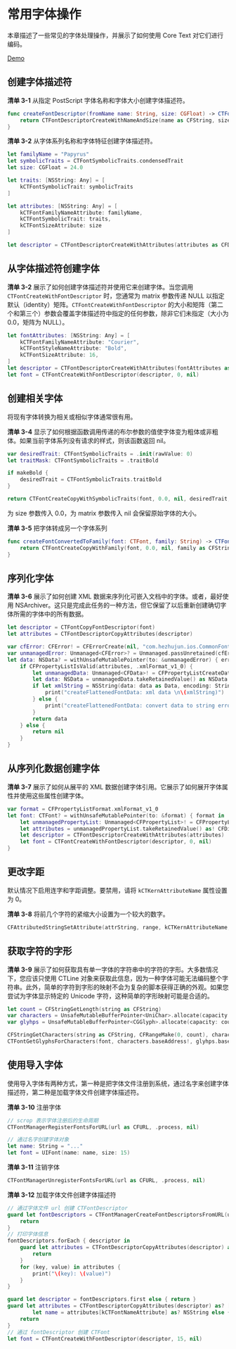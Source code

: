# 常用字体操作

本章描述了一些常见的字体处理操作，并展示了如何使用 Core Text 对它们进行编码。

[Demo](https://github.com/hezhujun/CommonFontOperations)

## 创建字体描述符

**清单 3-1** 从指定 PostScript 字体名称和字体大小创建字体描述符。
```swift
func createFontDescriptor(fromName name: String, size: CGFloat) -> CTFontDescriptor {
    return CTFontDescriptorCreateWithNameAndSize(name as CFString, size)
}
```

**清单 3-2** 从字体系列名称和字体特征创建字体描述符。
```swift
let familyName = "Papyrus"
let symbolicTraits = CTFontSymbolicTraits.condensedTrait
let size: CGFloat = 24.0

let traits: [NSString: Any] = [
    kCTFontSymbolicTrait: symbolicTraits
]

let attributes: [NSString: Any] = [
    kCTFontFamilyNameAttribute: familyName,
    kCTFontSymbolicTrait: traits,
    kCTFontSizeAttribute: size
]

let descriptor = CTFontDescriptorCreateWithAttributes(attributes as CFDictionary)
```

## 从字体描述符创建字体

**清单 3-2** 展示了如何创建字体描述符并使用它来创建字体。当您调用 `CTFontCreateWithFontDescriptor` 时，您通常为 matrix 参数传递 NULL 以指定默认（identity）矩阵。`CTFontCreateWithFontDescriptor` 的大小和矩阵（第二个和第三个）参数会覆盖字体描述符中指定的任何参数，除非它们未指定（大小为 0.0，矩阵为 NULL）。

```swift
let fontAttributes: [NSString: Any] = [
    kCTFontFamilyNameAttribute: "Courier",
    kCTFontStyleNameAttribute: "Bold",
    kCTFontSizeAttribute: 16,
]
let descriptor = CTFontDescriptorCreateWithAttributes(fontAttributes as CFDictionary)
let font = CTFontCreateWithFontDescriptor(descriptor, 0, nil)
```

## 创建相关字体

将现有字体转换为相关或相似字体通常很有用。

**清单 3-4** 显示了如何根据函数调用传递的布尔参数的值使字体变为粗体或非粗体。如果当前字体系列没有请求的样式，则该函数返回 nil。

```swift
var desiredTrait: CTFontSymbolicTraits = .init(rawValue: 0)
let traitMask: CTFontSymbolicTraits = .traitBold

if makeBold {
    desiredTrait = CTFontSymbolicTraits.traitBold
}

return CTFontCreateCopyWithSymbolicTraits(font, 0.0, nil, desiredTrait, traitMask)
```

为 size 参数传入 0.0，为 matrix 参数传入 nil 会保留原始字体的大小。

**清单 3-5** 把字体转成另一个字体系列

```swift
func createFontConvertedToFamily(font: CTFont, family: String) -> CTFont? {
    return CTFontCreateCopyWithFamily(font, 0.0, nil, family as CFString)
}
```

## 序列化字体

**清单 3-6** 展示了如何创建 XML 数据来序列化可嵌入文档中的字体。或者，最好使用 NSArchiver。这只是完成此任务的一种方法，但它保留了以后重新创建确切字体所需的字体中的所有数据。
```swift
let descriptor = CTFontCopyFontDescriptor(font)
let attributes = CTFontDescriptorCopyAttributes(descriptor)

var cfError: CFError! = CFErrorCreate(nil, "com.hezhujun.ios.CommonFontOperations" as CFErrorDomain, 0, nil)
var unmanagedError: Unmanaged<CFError>? = Unmanaged.passUnretained(cfError)
let data: NSData? = withUnsafeMutablePointer(to: &unmanagedError) { error in
    if CFPropertyListIsValid(attributes, .xmlFormat_v1_0) {
        let unmanagedData: Unmanaged<CFData>! = CFPropertyListCreateData(kCFAllocatorDefault, attributes, .xmlFormat_v1_0, .zero, error)
        let data: NSData = unmanagedData.takeRetainedValue() as NSData
        if let xmlString = NSString(data: data as Data, encoding: String.Encoding.utf8.rawValue) {
            print("createFlattenedFontData: xml data \n\(xmlString)")
        } else {
            print("createFlattenedFontData: convert data to string error!")
        }
        return data
    } else {
        return nil
    }
}
```

## 从序列化数据创建字体

**清单 3-7** 展示了如何从展平的 XML 数据创建字体引用。它展示了如何展开字体属性并使用这些属性创建字体。

```swift
var format = CFPropertyListFormat.xmlFormat_v1_0
let font: CTFont? = withUnsafeMutablePointer(to: &format) { format in
    let unmanagedPropertyList: Unmanaged<CFPropertyList>! = CFPropertyListCreateWithData(nil, data, CFPropertyListMutabilityOptions.mutableContainersAndLeaves.rawValue, format, nil)
    let attributes = unmanagedPropertyList.takeRetainedValue() as! CFDictionary
    let descriptor = CTFontDescriptorCreateWithAttributes(attributes)
    let font = CTFontCreateWithFontDescriptor(descriptor, 0, nil)
}
```

## 更改字距

默认情况下启用连字和字距调整。要禁用，请将 `kCTKernAttributeName` 属性设置为 0。

**清单 3-8** 将前几个字符的紧缩大小设置为一个较大的数字。
```swift
CFAttributedStringSetAttribute(attrString, range, kCTKernAttributeName, NSNumber(value: 20))
```

## 获取字符的字形

**清单 3-9** 展示了如何获取具有单一字体的字符串中的字符的字形。大多数情况下，您应该只使用 CTLine 对象来获取此信息，因为一种字体可能无法编码整个字符串。此外，简单的字符到字形的映射不会为复杂的脚本获得正确的外观。如果您尝试为字体显示特定的 Unicode 字符，这种简单的字形映射可能是合适的。

```swift
let count = CFStringGetLength(string as CFString)
var characters = UnsafeMutableBufferPointer<UniChar>.allocate(capacity: count)
var glyhps = UnsafeMutableBufferPointer<CGGlyph>.allocate(capacity: count)

CFStringGetCharacters(string as CFString, CFRangeMake(0, count), characters.baseAddress)
CTFontGetGlyphsForCharacters(font, characters.baseAddress!, glyhps.baseAddress!, count)
```

## 使用导入字体

使用导入字体有两种方式，第一种是把字体文件注册到系统，通过名字来创建字体描述符，第二种是加载字体文件创建字体描述符。

**清单 3-10** 注册字体
```swift
// scrop 表示字体注册后的生命周期
CTFontManagerRegisterFontsForURL(url as CFURL, .process, nil)

// 通过名字创建字体对象
let name: String = "..."
let font = UIFont(name: name, size: 15)
```

**清单 3-11** 注销字体
```swift
CTFontManagerUnregisterFontsForURL(url as CFURL, .process, nil)
```

**清单 3-12** 加载字体文件创建字体描述符

```swift
// 通过字体文件 url 创建 CTFontDescriptor
guard let fontDescriptors = CTFontManagerCreateFontDescriptorsFromURL(url as CFURL) as? [CTFontDescriptor] else {
    return
}
// 打印字体信息
fontDescriptors.forEach { descriptor in
    guard let attributes = CTFontDescriptorCopyAttributes(descriptor) as? [NSString: Any] else {
        return
    }
    for (key, value) in attributes {
        print("\(key): \(value)")
    }
}

guard let descriptor = fontDescriptors.first else { return }
guard let attributes = CTFontDescriptorCopyAttributes(descriptor) as? [NSString: Any],
        let name = attributes[kCTFontNameAttribute] as? NSString else {
    return
}
// 通过 fontDescriptor 创建 CTFont
let font = CTFontCreateWithFontDescriptor(descriptor, 15, nil)
```